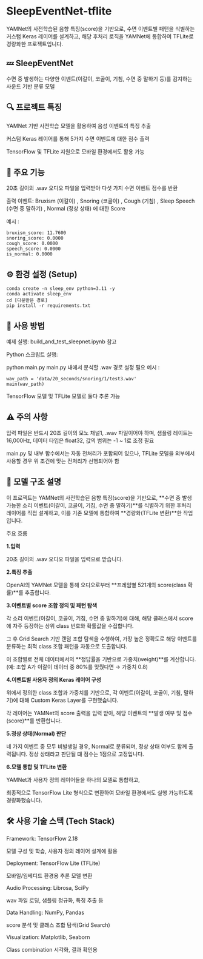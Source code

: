 # SleepEventNet-tflite
YAMNet의 사전학습된 음향 특징(score)을 기반으로, 수면 이벤트별 패턴을 식별하는 커스텀 Keras 레이어를 설계하고, 해당 후처리 로직을 YAMNet에 통합하여 TFLite로 경량화한 프로젝트입니다.

## 💤 SleepEventNet
수면 중 발생하는 다양한 이벤트(이갈이, 코골이, 기침, 수면 중 말하기 등)를 감지하는 사운드 기반 분류 모델

## 🔍 프로젝트 특징
YAMNet 기반 사전학습 모델을 활용하여 음성 이벤트의 특징 추출

커스텀 Keras 레이어를 통해 5가지 수면 이벤트에 대한 점수 출력

TensorFlow 및 TFLite 지원으로 모바일 환경에서도 활용 가능

## 🎯 주요 기능
20초 길이의 .wav 오디오 파일을 입력받아 다섯 가지 수면 이벤트 점수를 반환

출력 이벤트: Bruxism (이갈이) , Snoring (코골이) , Cough (기침) , Sleep Speech (수면 중 말하기) , Normal (정상 상태) 에 대한 Score

예시 : 

```
bruxism_score: 11.7600
snoring_score: 0.0000
cough_score: 0.0000
speech_score: 0.0000
is_normal: 0.0000
```

## ⚙️ 환경 설정 (Setup)

```
conda create -n sleep_env python=3.11 -y
conda activate sleep_env
cd [다운받은 경로]
pip install -r requirements.txt
```

## 🔧 사용 방법
예제 실행: build_and_test_sleepnet.ipynb 참고

Python 스크립트 실행:

python main.py
main.py 내에서 분석할 .wav 경로 설정 필요
예시 :
```
wav_path = 'data/20_seconds/snoring/1/test3.wav'
main(wav_path)
```
TensorFlow 모델 및 TFLite 모델로 둘다 추론 가능

## ⚠️ 주의 사항
입력 파일은 반드시 20초 길이의 모노 채널1, .wav 파일이어야 하며,
샘플링 레이트는 16,000Hz, 데이터 타입은 float32, 값의 범위는 -1 ~ 1로 조정 필요

main.py 및 내부 함수에서는 자동 전처리가 포함되어 있으나,
TFLite 모델을 외부에서 사용할 경우 위 조건에 맞는 전처리가 선행되어야 함

## 📐 모델 구조 설명

이 프로젝트는 YAMNet의 사전학습된 음향 특징(score)을 기반으로, **수면 중 발생 가능한 소리 이벤트(이갈이, 코골이, 기침, 수면 중 말하기)**를 식별하기 위한 후처리 레이어를 직접 설계하고, 이를 기존 모델에 통합하여 **경량화(TFLite 변환)**한 작업입니다.

주요 흐름

**1.입력**

20초 길이의 .wav 오디오 파일을 입력으로 받습니다.

**2.특징 추출**

OpenAI의 YAMNet 모델을 통해 오디오로부터 **프레임별 521개의 score(class 확률)**를 추출합니다.

**3.이벤트별 score 조합 정의 및 패턴 탐색**

각 소리 이벤트(이갈이, 코골이, 기침, 수면 중 말하기)에 대해,
해당 클래스에서 score에 자주 등장하는 상위 class 번호와 확률값을 수집합니다.

그 후 Grid Search 기반 랜덤 조합 탐색을 수행하여,
가장 높은 정확도로 해당 이벤트를 분류하는 최적 class 조합 패턴을 자동으로 도출합니다.

이 조합별로 전체 데이터에서의 **정답률을 기반으로 가중치(weight)**를 계산합니다.
(예: 조합 A가 이갈이 데이터 중 80%를 맞췄다면 → 가중치 0.8)

**4.이벤트별 사용자 정의 Keras 레이어 구성**

위에서 정의한 class 조합과 가중치를 기반으로,
각 이벤트(이갈이, 코골이, 기침, 말하기)에 대해
Custom Keras Layer를 구현했습니다.

각 레이어는 YAMNet의 score 출력을 입력 받아,
해당 이벤트의 **발생 여부 및 점수(score)**를 반환합니다.

**5.정상 상태(Normal) 판단**

네 가지 이벤트 중 모두 비발생일 경우, Normal로 분류되며,
정상 상태 여부도 함께 출력됩니다.
정상 상태라고 판단될 떄 점수는 1점으로 고정입니다.

**6.모델 통합 및 TFLite 변환**

YAMNet과 사용자 정의 레이어들을 하나의 모델로 통합하고,

최종적으로 TensorFlow Lite 형식으로 변환하여 모바일 환경에서도 실행 가능하도록 경량화했습니다.


## 🛠 사용 기술 스택 (Tech Stack)
Framework: TensorFlow 2.18

모델 구성 및 학습, 사용자 정의 레이어 설계에 활용

Deployment: TensorFlow Lite (TFLite)

모바일/임베디드 환경용 추론 모델 변환

Audio Processing: Librosa, SciPy

wav 파일 로딩, 샘플링 정규화, 특징 추출 등

Data Handling: NumPy, Pandas

score 분석 및 클래스 조합 탐색(Grid Search)

Visualization: Matplotlib, Seaborn

Class combination 시각화, 결과 확인용
